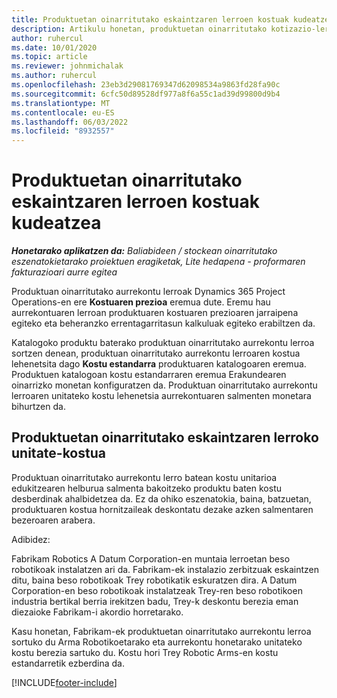 ```yaml
---
title: Produktuetan oinarritutako eskaintzaren lerroen kostuak kudeatzea
description: Artikulu honetan, produktuetan oinarritutako kotizazio-lerro bati kostu-prezio bat nola aplikatu behar den ematen da.
author: ruhercul
ms.date: 10/01/2020
ms.topic: article
ms.reviewer: johnmichalak
ms.author: ruhercul
ms.openlocfilehash: 23eb3d29081769347d62098534a9863fd28fa90c
ms.sourcegitcommit: 6cfc50d89528df977a8f6a55c1ad39d99800d9b4
ms.translationtype: MT
ms.contentlocale: eu-ES
ms.lasthandoff: 06/03/2022
ms.locfileid: "8932557"
---
```

# <a name="costing-product-based-quote-lines"></a>Produktuetan oinarritutako eskaintzaren lerroen kostuak kudeatzea

_**Honetarako aplikatzen da:** Baliabideen / stockean oinarritutako eszenatokietarako proiektuen eragiketak, Lite hedapena - proformaren fakturazioari aurre egitea_


Produktuan oinarritutako aurrekontu lerroak Dynamics 365 Project Operations-en ere **Kostuaren prezioa** eremua dute. Eremu hau aurrekontuaren lerroan produktuaren kostuaren prezioaren jarraipena egiteko eta beheranzko errentagarritasun kalkuluak egiteko erabiltzen da.

Katalogoko produktu baterako produktuan oinarritutako aurrekontu lerroa sortzen denean, produktuan oinarritutako aurrekontu lerroaren kostua lehenetsita dago **Kostu estandarra** produktuaren katalogoaren eremua. Produktuen katalogoan kostu estandarraren eremua Erakundearen oinarrizko monetan konfiguratzen da. Produktuan oinarritutako aurrekontu lerroaren unitateko kostu lehenetsia aurrekontuaren salmenten monetara bihurtzen da.

## <a name="unit-cost-on-a-product-based-quote-line"></a>Produktuetan oinarritutako eskaintzaren lerroko unitate-kostua

Produktuan oinarritutako aurrekontu lerro batean kostu unitarioa edukitzearen helburua salmenta bakoitzeko produktu baten kostu desberdinak ahalbidetzea da. Ez da ohiko eszenatokia, baina, batzuetan, produktuaren kostua hornitzaileak deskontatu dezake azken salmentaren bezeroaren arabera.

Adibidez:

Fabrikam Robotics A Datum Corporation-en muntaia lerroetan beso robotikoak instalatzen ari da. Fabrikam-ek instalazio zerbitzuak eskaintzen ditu, baina beso robotikoak Trey robotikatik eskuratzen dira. A Datum Corporation-en beso robotikoak instalatzeak Trey-ren beso robotikoen industria bertikal berria irekitzen badu, Trey-k deskontu berezia eman diezaioke Fabrikam-i akordio horretarako.

Kasu honetan, Fabrikam-ek produktuetan oinarritutako aurrekontu lerroa sortuko du Arma Robotikoetarako eta aurrekontu honetarako unitateko kostu berezia sartuko du. Kostu hori Trey Robotic Arms-en kostu estandarretik ezberdina da.


[!INCLUDE[footer-include](../../includes/footer-banner.md)]